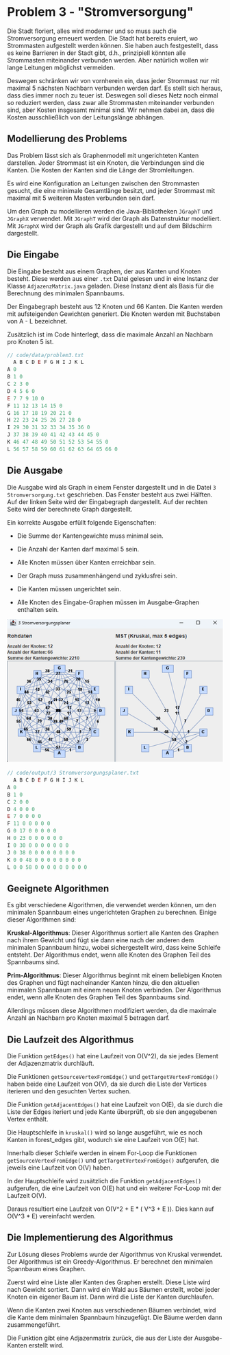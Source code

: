 # Problem 3 - "Stromversorgung"

Die Stadt floriert, alles wird moderner und so muss auch die Stromversorgung erneuert werden. Die Stadt hat bereits eruiert, wo Strommasten aufgestellt werden können. Sie haben auch festgestellt, dass es keine Barrieren in der Stadt gibt, d.h., prinzipiell könnten alle Strommasten miteinander verbunden werden. Aber natürlich wollen wir lange Leitungen möglichst vermeiden. 

Deswegen schränken wir von vornherein ein, dass jeder Strommast nur mit maximal 5 nächsten Nachbarn verbunden werden darf.  Es stellt sich heraus, dass dies immer noch zu teuer ist. Deswegen soll dieses Netz noch einmal so reduziert werden, dass zwar alle Strommasten miteinander verbunden sind, aber Kosten insgesamt minimal sind. Wir nehmen dabei an, dass die Kosten ausschließlich von der Leitungslänge abhängen. 

## Modellierung des Problems

Das Problem lässt sich als Graphenmodell mit ungerichteten Kanten darstellen. Jeder Strommast ist ein Knoten, die Verbindungen sind die Kanten. Die Kosten der Kanten sind die Länge der Stromleitungen. 

Es wird eine Konfiguration an Leitungen zwischen den Strommasten gesucht, die eine minimale Gesamtlänge besitzt, und jeder Strommast mit maximal mit 5 weiteren Masten verbunden sein darf.

Um den Graph zu modellieren werden die Java-Bibliotheken `JGraphT` und `JGraphX` verwendet. Mit `JGraphT` wird der Graph als Datenstruktur modelliert. Mit `JGraphX` wird der Graph als Grafik dargestellt und auf dem Bildschirm dargestellt.

## Die Eingabe

Die Eingabe besteht aus einem Graphen, der aus Kanten und Knoten besteht. Diese werden aus einer `.txt` Datei gelesen und in eine Instanz der Klasse `AdjazenzMatrix.java` geladen. Diese Instanz dient als Basis für die Berechnung des minimalen Spannbaums.

Der Eingabegraph besteht aus 12 Knoten und 66 Kanten. Die Kanten werden mit aufsteigenden Gewichten generiert. Die Knoten werden mit Buchstaben von A - L bezeichnet.

Zusätzlich ist im Code hinterlegt, dass die maximale Anzahl an Nachbarn pro Knoten 5 ist.

```js
// code/data/problem3.txt
  A B C D E F G H I J K L
A 0
B 1 0
C 2 3 0
D 4 5 6 0
E 7 7 9 10 0
F 11 12 13 14 15 0
G 16 17 18 19 20 21 0
H 22 23 24 25 26 27 28 0
I 29 30 31 32 33 34 35 36 0
J 37 38 39 40 41 42 43 44 45 0
K 46 47 48 49 50 51 52 53 54 55 0
L 56 57 58 59 60 61 62 63 64 65 66 0
```

## Die Ausgabe

Die Ausgabe wird als Graph in einem Fenster dargestellt und in die Datei `3 Stromversorgung.txt` geschrieben. Das Fenster besteht aus zwei Hälften. Auf der linken Seite wird der Eingabegraph dargestellt. Auf der rechten Seite wird der berechnete Graph dargestellt. 

Ein korrekte Ausgabe erfüllt folgende Eigenschaften:

- Die Summe der Kantengewichte muss minimal sein.

- Die Anzahl der Kanten darf maximal 5 sein.

- Alle Knoten müssen über Kanten erreichbar sein.

- Der Graph muss zusammenhängend und zyklusfrei sein.

- Die Kanten müssen ungerichtet sein.

- Alle Knoten des Eingabe-Graphen müssen im Ausgabe-Graphen enthalten sein.

![Problem3](images/problem3.png)


```js
// code/output/3 Stromversorgungsplaner.txt
  A B C D E F G H I J K L 
A 0 
B 1 0 
C 2 0 0 
D 4 0 0 0 
E 7 0 0 0 0 
F 11 0 0 0 0 0 
G 0 17 0 0 0 0 0 
H 0 23 0 0 0 0 0 0 
I 0 30 0 0 0 0 0 0 0 
J 0 38 0 0 0 0 0 0 0 0 
K 0 0 48 0 0 0 0 0 0 0 0 
L 0 0 58 0 0 0 0 0 0 0 0 0 
```

## Geeignete Algorithmen

Es gibt verschiedene Algorithmen, die verwendet werden können, um den minimalen Spannbaum eines ungerichteten Graphen zu berechnen. Einige dieser Algorithmen sind:

**Kruskal-Algorithmus**: Dieser Algorithmus sortiert alle Kanten des Graphen nach ihrem Gewicht und fügt sie dann eine nach der anderen dem minimalen Spannbaum hinzu, wobei sichergestellt wird, dass keine Schleife entsteht. Der Algorithmus endet, wenn alle Knoten des Graphen Teil des Spannbaums sind.

**Prim-Algorithmus**: Dieser Algorithmus beginnt mit einem beliebigen Knoten des Graphen und fügt nacheinander Kanten hinzu, die den aktuellen minimalen Spannbaum mit einem neuen Knoten verbinden. Der Algorithmus endet, wenn alle Knoten des Graphen Teil des Spannbaums sind.

Allerdings müssen diese Algorithmen modifiziert werden, da die maximale Anzahl an Nachbarn pro Knoten maximal 5 betragen darf.

## Die Laufzeit des Algorithmus

Die Funktion `getEdges()` hat eine Laufzeit von O(V^2), da sie jedes Element der Adjazenzmatrix durchläuft.

Die Funktionen `getSourceVertexFromEdge()` und `getTargetVertexFromEdge()` haben beide eine Laufzeit von O(V), da sie durch die Liste der Vertices iterieren und den gesuchten Vertex suchen.

Die Funktion `getAdjacentEdges()` hat eine Laufzeit von O(E), da sie durch die Liste der Edges iteriert und jede Kante überprüft, ob sie den angegebenen Vertex enthält.

Die Hauptschleife in `kruskal()` wird so lange ausgeführt, wie es noch Kanten in forest_edges gibt, wodurch sie eine Laufzeit von O(E) hat. 

Innerhalb dieser Schleife werden in einem For-Loop die Funktionen `getSourceVertexFromEdge()` und `getTargetVertexFromEdge()` aufgerufen, die jeweils eine Laufzeit von O(V) haben. 

In der Hauptschleife wird zusätzlich die Funktion `getAdjacentEdges()` aufgerufen, die eine Laufzeit von O(E) hat und ein weiterer For-Loop mit der Laufzeit O(V).

Daraus resultiert eine Laufzeit von O(V^2 + E * ( V^3 + E )). 
Dies kann auf O(V^3 * E) vereinfacht werden. 

## Die Implementierung des Algorithmus

Zur Lösung dieses Problems wurde der Algorithmus von Kruskal verwendet. Der Algorithmus ist ein Greedy-Algorithmus. Er berechnet den minimalen Spannbaum eines Graphen.

Zuerst wird eine Liste aller Kanten des Graphen erstellt. Diese Liste wird nach Gewicht sortiert. Dann wird ein Wald aus Bäumen erstellt, wobei jeder Knoten ein eigener Baum ist. Dann wird die Liste der Kanten durchlaufen. 

Wenn die Kanten zwei Knoten aus verschiedenen Bäumen verbindet, wird die Kante dem minimalen Spannbaum hinzugefügt. Die Bäume werden dann zusammengeführt.

Die Funktion gibt eine Adjazenmatrix zurück, die aus der Liste der Ausgabe-Kanten erstellt wird.
